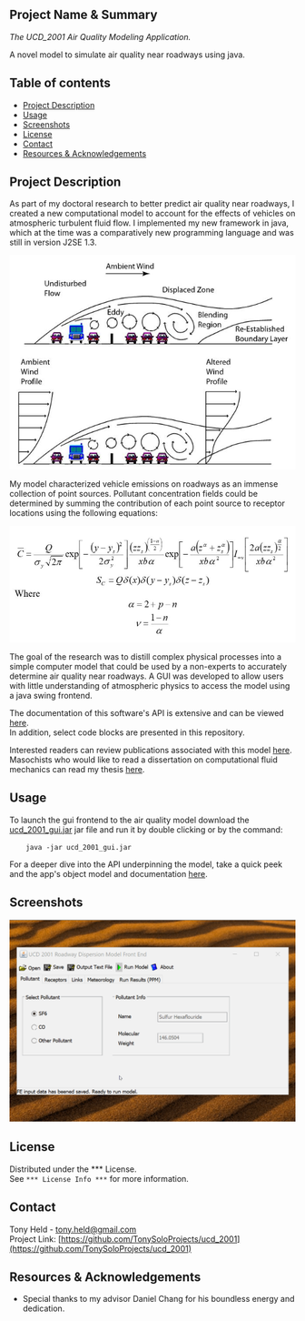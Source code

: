 ## Project Name & Summary
*The UCD_2001 Air Quality Modeling Application.*

A novel model to simulate air quality near roadways using java.

## Table of contents
* [Project Description](#project-description)
* [Usage](#usage)
* [Screenshots](#screenshots)
* [License](#license)
* [Contact](#contact)
* [Resources & Acknowledgements](#Resources-&-Acknowledgements)

## Project Description

As part of my doctoral research to better predict air quality near roadways, 
I created a new computational model to account for the effects of vehicles 
on atmospheric turbulent fluid flow. 
I implemented my new framework in java, which at the time 
was a comparatively new programming language and was still in version J2SE 1.3.

![image](graphics/shelterbelt_v03.jpg)

My model characterized vehicle emissions on roadways 
as an immense collection of point sources. 
Pollutant concentration fields could be determined by summing the contribution 
of each point source to receptor locations using the following equations:

![image](graphics/equations_v01.jpg)

The goal of the research was to distill complex physical processes into 
a simple computer model that could be used by a non-experts 
to accurately determine air quality near roadways. 
A GUI was developed to allow users with little understanding 
of atmospheric physics to access the model using a java swing frontend.

The documentation of this software's API is extensive and can be viewed 
[here](https://tonyserver.github.io/ucd2001/docs/).  
In addition, select code blocks are presented in this repository.

Interested readers can review publications associated with this model 
[here](https://tonyserver.github.io/ucd2001/tony_held_air_quality_model_publication.pdf). 
Masochists who would like to read a dissertation on 
computational fluid mechanics can read my thesis 
[here](https://tonyserver.github.io/ucd2001/tony_held_dissertation_2001_10_05.pdf).

## Usage

To launch the gui frontend to the air quality model download the [ucd_2001_gui.jar](ucd_2001_gui.jar)
jar file and run it by double clicking or by the command:  
```
    java -jar ucd_2001_gui.jar
```

For a deeper dive into the API underpinning the model, 
take a quick peek and the app's object model and documentation
[here](https://tonyserver.github.io/ucd2001/docs/).  


## Screenshots
![Image](graphics/ucd_2001_demo_v01.gif)

## License

Distributed under the *** License.  
See `*** License Info ***` for more information.

## Contact

Tony Held - tony.held@gmail.com  
Project Link: [https://github.com/TonySoloProjects/ucd_2001](https://github.com/TonySoloProjects/ucd_2001)

## Resources & Acknowledgements

* Special thanks to my advisor Daniel Chang for his boundless energy and dedication. 